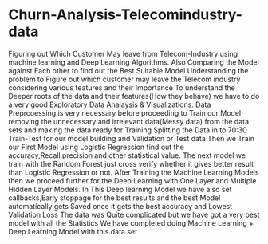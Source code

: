 # Churn-Analysis-Telecomindustry-data
Figuring out Which Customer May leave from Telecom-Industry using machine learning and Deep Learning Algorithms. Also Comparing the Model against Each other to find out the Best Suitable Model
Understanding the problem to Figure out which customer may leave the Telecom industry considering various features and their Importance
To understand the Deeper roots of the data and their features(How they behave) we have to do a very good Exploratory Data Analaysis & Visualizations.
Data Preprcoessing is very necessary before proceeding to Train our Model removing the unnecessary and irrelevant data(Messy data) from the data sets and making the data ready for Training
Splitting the Data in to 70:30 Train-Test for our model building and Validation or Test data
Then we Train our First Model using Logistic Regression find out the accuracy,Recall,precision and other statistical value.
The next model we train with the Random Forest just cross verify whether it gives better result than Logistic Regression or not.
After Training the Machine Learning Models then we proceed further for the Deep Learning with One Layer and Multiple Hidden Layer Models.
In This Deep learning Model we have also set callbacks,Early stoppage for the best results and the best Model automatically gets Saved once it gets the best accuracy and Lowest Validation Loss
The data was Quite complicated but we have got a very best model with all the Statistics
We have completed doing Machine Learning + Deep Learning Model with this data set
